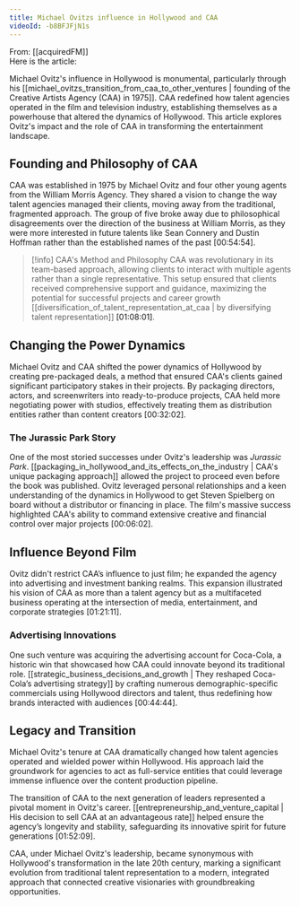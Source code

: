 ```yaml
---
title: Michael Ovitzs influence in Hollywood and CAA
videoId: -b8BFJFjN1s
---
```


From: [[acquiredFM]] <br/> 
Here is the article:

Michael Ovitz's influence in Hollywood is monumental, particularly through his [[michael_ovitzs_transition_from_caa_to_other_ventures | founding of the Creative Artists Agency (CAA) in 1975]]. CAA redefined how talent agencies operated in the film and television industry, establishing themselves as a powerhouse that altered the dynamics of Hollywood. This article explores Ovitz's impact and the role of CAA in transforming the entertainment landscape.

## Founding and Philosophy of CAA

CAA was established in 1975 by Michael Ovitz and four other young agents from the William Morris Agency. They shared a vision to change the way talent agencies managed their clients, moving away from the traditional, fragmented approach. The group of five broke away due to philosophical disagreements over the direction of the business at William Morris, as they were more interested in future talents like Sean Connery and Dustin Hoffman rather than the established names of the past <a class="yt-timestamp" data-t="00:54:54">[00:54:54]</a>.

> [!info] CAA's Method and Philosophy
> CAA was revolutionary in its team-based approach, allowing clients to interact with multiple agents rather than a single representative. This setup ensured that clients received comprehensive support and guidance, maximizing the potential for successful projects and career growth [[diversification_of_talent_representation_at_caa | by diversifying talent representation]] <a class="yt-timestamp" data-t="01:08:01">[01:08:01]</a>.

## Changing the Power Dynamics

Michael Ovitz and CAA shifted the power dynamics of Hollywood by creating pre-packaged deals, a method that ensured CAA's clients gained significant participatory stakes in their projects. By packaging directors, actors, and screenwriters into ready-to-produce projects, CAA held more negotiating power with studios, effectively treating them as distribution entities rather than content creators <a class="yt-timestamp" data-t="00:32:02">[00:32:02]</a>.

### The Jurassic Park Story

One of the most storied successes under Ovitz's leadership was *Jurassic Park*. [[packaging_in_hollywood_and_its_effects_on_the_industry | CAA's unique packaging approach]] allowed the project to proceed even before the book was published. Ovitz leveraged personal relationships and a keen understanding of the dynamics in Hollywood to get Steven Spielberg on board without a distributor or financing in place. The film's massive success highlighted CAA's ability to command extensive creative and financial control over major projects <a class="yt-timestamp" data-t="00:06:02">[00:06:02]</a>.

## Influence Beyond Film

Ovitz didn't restrict CAA’s influence to just film; he expanded the agency into advertising and investment banking realms. This expansion illustrated his vision of CAA as more than a talent agency but as a multifaceted business operating at the intersection of media, entertainment, and corporate strategies <a class="yt-timestamp" data-t="01:21:11">[01:21:11]</a>.

### Advertising Innovations

One such venture was acquiring the advertising account for Coca-Cola, a historic win that showcased how CAA could innovate beyond its traditional role. [[strategic_business_decisions_and_growth | They reshaped Coca-Cola’s advertising strategy]] by crafting numerous demographic-specific commercials using Hollywood directors and talent, thus redefining how brands interacted with audiences <a class="yt-timestamp" data-t="00:44:44">[00:44:44]</a>.

## Legacy and Transition

Michael Ovitz's tenure at CAA dramatically changed how talent agencies operated and wielded power within Hollywood. His approach laid the groundwork for agencies to act as full-service entities that could leverage immense influence over the content production pipeline.

The transition of CAA to the next generation of leaders represented a pivotal moment in Ovitz's career. [[entrepreneurship_and_venture_capital | His decision to sell CAA at an advantageous rate]] helped ensure the agency’s longevity and stability, safeguarding its innovative spirit for future generations <a class="yt-timestamp" data-t="01:52:09">[01:52:09]</a>.

CAA, under Michael Ovitz's leadership, became synonymous with Hollywood's transformation in the late 20th century, marking a significant evolution from traditional talent representation to a modern, integrated approach that connected creative visionaries with groundbreaking opportunities.